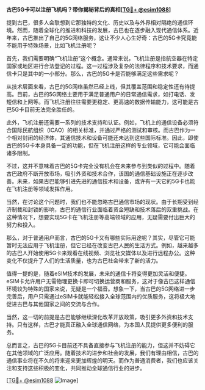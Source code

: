**古巴5G卡可以注册飞机吗？带你揭秘背后的真相[[TG💪+ @esim1088](https://t.me/s/esim1088)]**

提到古巴，很多人会联想到它那独特的文化、历史以及与外界相对隔绝的通信环境。然而，随着全球化的推进和科技的发展，古巴也在逐步融入现代通信体系。近年来，古巴推出了自己的5G网络服务，这让不少人心生好奇：古巴的5G卡究竟能不能用于特殊场景，比如飞机注册呢？

首先，我们需要明确“飞机注册”这个概念。通常来说，飞机注册是指航空器在特定国家或地区进行合法登记的过程。这一过程涉及复杂的法律程序和技术要求，而通信卡只是其中的一小部分。那么，古巴的5G卡是否能够满足这些需求呢？

从技术层面来看，古巴的5G网络虽然已经上线，但其覆盖范围和稳定性还有待提高。目前，古巴的5G网络主要用于满足普通用户的日常通信需求，如打电话、发短信和上网等。而飞机注册往往需要更稳定、更高速的数据传输能力，这可能是古巴5G卡目前无法完全胜任的。

此外，飞机注册还需要一系列的技术支持和认证。例如，飞机上的通信设备必须符合国际民航组织（ICAO）的相关标准，并通过严格的测试和审核。而古巴作为一个相对封闭的经济体，其通信技术和设备可能还未达到这些国际标准。因此，即使古巴的5G卡本身具备一定的功能，但在飞机注册这样的专业领域，它可能会面临诸多限制。

不过，这并不意味着古巴的5G卡完全没有机会在未来参与到类似的过程中。随着古巴政府不断开放市场，吸引外资和技术合作，该国的通信基础设施正在逐步改善。未来，如果古巴能够引进先进的通信技术和设备，或许有一天它的5G卡也能在飞机注册等领域发挥作用。

当然，在讨论这个问题时，我们也不能忽略古巴通信市场的现状。由于长期受到经济制裁和封锁的影响，古巴的通信行业面临着资金短缺和技术落后的双重挑战。在这种情况下，想要实现5G卡在飞机注册等高端领域的应用，无疑需要付出巨大的努力和投入。

那么，对于普通用户而言，古巴的5G卡又有哪些实际用途呢？其实，尽管它可能暂时无法应用于飞机注册，但它已经在改变古巴人民的生活方式。例如，越来越多的古巴人开始使用5G卡来观看在线视频、浏览社交媒体以及进行远程办公。这种变化不仅提升了人们的生活质量，也为古巴社会带来了新的活力。

值得一提的是，随着eSIM技术的发展，未来的通信卡将变得更加灵活和便捷。eSIM卡允许用户无需物理更换卡即可切换运营商和服务，这对于像古巴这样通信环境较为特殊的国家来说，无疑是一个福音。想象一下，当古巴的5G网络进一步完善后，用户只需通过eSIM卡就能轻松接入全球范围内的优质服务，这将极大地促进古巴与其他国家之间的交流与合作。

当然，这一切的前提是古巴能够继续深化改革开放政策，吸引更多外资和技术支持。只有这样，古巴才能真正融入全球通信网络，为本国人民提供更多便利的服务。

总而言之，古巴的5G卡目前还不具备直接参与飞机注册的能力，但这并不妨碍它在其他领域的广泛应用。随着技术的进步和社会的发展，我们有理由相信，古巴的通信事业将在不久的将来迎来更加辉煌的明天。而作为普通消费者，我们也应该关注和支持这些积极的变化，共同推动全球通信行业的进步。

[[TG💪+ @esim1088](https://t.me/s/esim1088) ![Image](https://i.postimg.cc/4NQfJmqS/Snipaste-2025-05-13-00-14-12.png)]